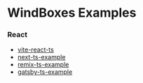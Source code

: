 # WindBoxes Examples

### React
* [vite-react-ts](./react/vite-react-ts)
* [next-ts-example](./react/next-ts-example)
* [remix-ts-example](./react/remix-ts-example)
* [gatsby-ts-example](./react/gatsby-ts-example)
